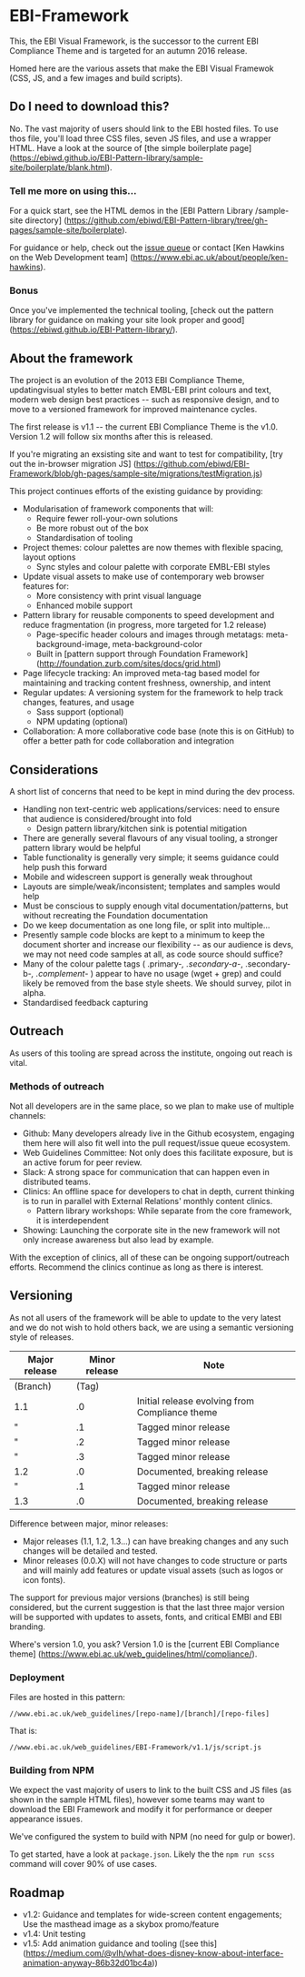 # EBI-Framework

This, the EBI Visual Framework, is the successor to the current EBI Compliance Theme and is targeted for an autumn 2016 release.

Homed here are the various assets that make the EBI Visual Framewok (CSS, JS, and a few images and build scripts). 

## Do I need to download this?

No. The vast majority of users should link to the EBI hosted files. To use thos file, you'll load three CSS files, seven JS files, and use a wrapper HTML. Have a look at the source of [the simple boilerplate page] (https://ebiwd.github.io/EBI-Pattern-library/sample-site/boilerplate/blank.html).

### Tell me more on using this...

For a quick start, see the HTML demos in the [EBI Pattern Library /sample-site directory] (https://github.com/ebiwd/EBI-Pattern-library/tree/gh-pages/sample-site/boilerplate). 

For guidance or help, check out the [issue queue](https://github.com/ebiwd/EBI-Framework/issues) or contact [Ken Hawkins on the Web Development team] (https://www.ebi.ac.uk/about/people/ken-hawkins).

### Bonus
Once you've implemented the technical tooling, [check out the pattern library for guidance on making your site look proper and good] (https://ebiwd.github.io/EBI-Pattern-library/).

## About the framework

The project is an evolution of the 2013 EBI Compliance Theme, updatingvisual styles to better match EMBL-EBI print colours and text, modern web design best practices -- such as responsive design, and to move to a versioned framework for improved maintenance cycles.

The first release is v1.1 -- the current EBI Compliance Theme is the v1.0. Version 1.2 will follow six months after this is released.

If you're migrating an exsisting site and want to test for compatibility, [try out the in-browser migration JS] (https://github.com/ebiwd/EBI-Framework/blob/gh-pages/sample-site/migrations/testMigration.js)

This project continues efforts of the existing guidance by providing:

- Modularisation of framework components that will:
  - Require fewer roll-your-own solutions
  - Be more robust out of the box
  - Standardisation of tooling
- Project themes: colour palettes are now themes with flexible spacing, layout options
  - Sync styles and colour palette with corporate EMBL-EBI styles
- Update visual assets to make use of contemporary web browser features for:
  - More consistency with print visual language
  - Enhanced mobile support
- Pattern library for reusable components to speed development and reduce fragmentation (in progress, more targeted for 1.2 release)
  - Page-specific header colours and images through metatags: meta-background-image, meta-background-color
  - Built in [pattern support through Foundation Framework] (http://foundation.zurb.com/sites/docs/grid.html)
- Page lifecycle tracking: An improved meta-tag based model for maintaining and tracking content freshness, ownership, and intent
- Regular updates: A versioning system for the framework to help track changes, features, and usage
  - Sass support (optional)
  - NPM updating (optional)
- Collaboration: A more collaborative code base (note this is on GitHub) to offer a better path for code collaboration and integration

## Considerations
A short list of concerns that need to be kept in mind during the dev process.

- Handling non text-centric web applications/services: need to ensure that audience is considered/brought into fold
  - Design pattern library/kitchen sink is potential mitigation
- There are generally several flavours of any visual tooling, a stronger pattern library would be helpful
- Table functionality is generally very simple; it seems guidance could help push this forward
- Mobile and widescreen support is generally weak throughout
- Layouts are simple/weak/inconsistent; templates and samples would help
- Must be conscious to supply enough vital documentation/patterns, but without recreating the Foundation documentation
- Do we keep documentation as one long file, or split into multiple...
- Presently sample code blocks are kept to a minimum to keep the document shorter and increase our flexibility -- as our audience is devs, we may not need code samples at all, as code source should suffice?
- Many of the colour palette tags ( .primary-*, .secondary-a-*, .secondary-b-*, .complement-* ) appear to have no usage (wget + grep) and could likely be removed from the base style sheets. We should survey, pilot in alpha.
- Standardised feedback capturing

## Outreach
As users of this tooling are spread across the institute, ongoing out reach is vital.

### Methods of outreach
Not all developers are in the same place, so we plan to make use of multiple channels:

- Github: Many developers already live in the Github ecosystem, engaging them here will also fit well into the pull request/issue queue ecosystem.
- Web Guidelines Committee: Not only does this facilitate exposure, but is an active forum for peer review.
- Slack: A strong space for communication that can happen even in distributed teams.
- Clinics: An offline space for developers to chat in depth, current thinking is to run in parallel with External Relations' monthly content clinics.
   - Pattern library workshops: While separate from the core framework, it is interdependent
- Showing: Launching the corporate site in the new framework will not only increase awareness but also lead by example.

With the exception of clinics, all of these can be ongoing support/outreach efforts. Recommend the clinics continue as long as there is interest.

## Versioning
As not all users of the framework will be able to update to the very latest and we do not wish to hold others back, we are using a semantic versioning style of releases.

| Major release | Minor release | Note |
| ------------- | ------------- | ---- |
| (Branch)      | (Tag)         | |
| 1.1           | .0            | Initial release evolving from Compliance theme |
| "             | .1            | Tagged minor release |
| "             | .2            | Tagged minor release |
| "             | .3            | Tagged minor release |
| 1.2           | .0            | Documented, breaking release |
| "             | .1            | Tagged minor release |
| 1.3           | .0            | Documented, breaking release |

Difference between major, minor releases:
- Major releases (1.1, 1.2, 1.3...) can have breaking changes and any such changes will be detailed and tested.
- Minor releases (0.0.X) will not have changes to code structure or parts and will mainly add features or update visual assets (such as logos or icon fonts).

The support for previous major versions (branches) is still being considered, but the current suggestion is that the last three major version will be supported with updates to assets, fonts, and critical EMBl and EBI branding.

Where's version 1.0, you ask? Version 1.0 is the [current EBI Compliance theme] (https://www.ebi.ac.uk/web_guidelines/html/compliance/).

### Deployment
Files are hosted in this pattern:
```
//www.ebi.ac.uk/web_guidelines/[repo-name]/[branch]/[repo-files]
```
That is:
```
//www.ebi.ac.uk/web_guidelines/EBI-Framework/v1.1/js/script.js
```

### Building from NPM
We expect the vast majority of users to link to the built CSS and JS files (as shown in the sample HTML files), however some teams may want to download the EBI Framework and modify it for performance or deeper appearance issues.

We've configured the system to build with NPM (no need for gulp or bower).

To get started, have a look at `package.json`. Likely the the `npm run scss` command will cover 90% of use cases.

## Roadmap
- v1.2: Guidance and templates for wide-screen content engagements;
        Use the masthead image as a skybox promo/feature
- v1.4: Unit testing
- v1.5: Add animation guidance and tooling ([see this] (https://medium.com/@vlh/what-does-disney-know-about-interface-animation-anyway-86b32d01bc4a))
